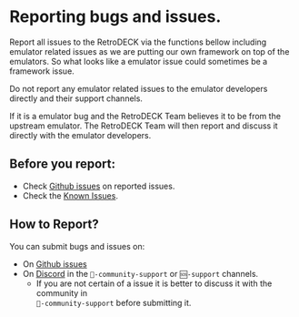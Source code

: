 # Reporting bugs and issues.

Report all issues to the RetroDECK via the functions bellow including emulator related issues as we are putting our own framework on top of the emulators. So what looks like a emulator issue could sometimes be a framework issue.

Do not report any emulator related issues to the emulator developers directly and their support channels.

If it is a emulator bug and the RetroDECK Team believes it to be from the upstream emulator.
The RetroDECK Team will then report and discuss it directly with the emulator developers.

## Before you report:
- Check [Github issues](https://github.com/XargonWan/RetroDECK/issues/) on reported issues.
- Check the [Known Issues](../wiki_bugs/known-issues.md).


## How to Report?

You can submit bugs and issues on:

- On [Github issues](https://github.com/XargonWan/RetroDECK/issues/)
- On [Discord](https://discord.gg/Dz3szYsP8g) in the `🤝-community-support` or `🆘-support` channels.
    - If you are not certain of a issue it is better to discuss it with the community in <br>
     `🤝-community-support` before submitting it.



